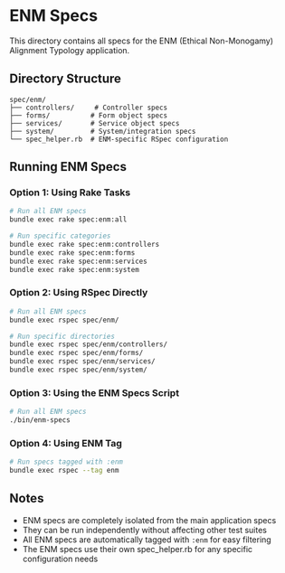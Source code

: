 # ENM Specs

This directory contains all specs for the ENM (Ethical Non-Monogamy) Alignment Typology application.

## Directory Structure

```
spec/enm/
├── controllers/     # Controller specs
├── forms/          # Form object specs  
├── services/       # Service object specs
├── system/         # System/integration specs
└── spec_helper.rb  # ENM-specific RSpec configuration
```

## Running ENM Specs

### Option 1: Using Rake Tasks

```bash
# Run all ENM specs
bundle exec rake spec:enm:all

# Run specific categories
bundle exec rake spec:enm:controllers
bundle exec rake spec:enm:forms
bundle exec rake spec:enm:services
bundle exec rake spec:enm:system
```

### Option 2: Using RSpec Directly

```bash
# Run all ENM specs
bundle exec rspec spec/enm/

# Run specific directories
bundle exec rspec spec/enm/controllers/
bundle exec rspec spec/enm/forms/
bundle exec rspec spec/enm/services/
bundle exec rspec spec/enm/system/
```

### Option 3: Using the ENM Specs Script

```bash
# Run all ENM specs
./bin/enm-specs
```

### Option 4: Using ENM Tag

```bash
# Run specs tagged with :enm
bundle exec rspec --tag enm
```

## Notes

- ENM specs are completely isolated from the main application specs
- They can be run independently without affecting other test suites
- All ENM specs are automatically tagged with `:enm` for easy filtering
- The ENM specs use their own spec_helper.rb for any specific configuration needs

